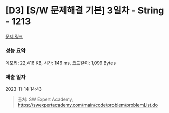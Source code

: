 # [D3] [S/W 문제해결 기본] 3일차 - String - 1213 

[문제 링크](https://swexpertacademy.com/main/code/problem/problemDetail.do?contestProbId=AV14P0c6AAUCFAYi) 

### 성능 요약

메모리: 22,416 KB, 시간: 146 ms, 코드길이: 1,099 Bytes

### 제출 일자

2023-11-14 14:43



> 출처: SW Expert Academy, https://swexpertacademy.com/main/code/problem/problemList.do